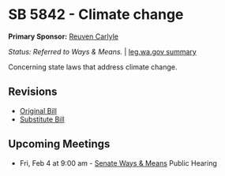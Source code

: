 # SB 5842 - Climate change
**Primary Sponsor:** [Reuven Carlyle](/person/leg/reuven.carlyle.md)

*Status: Referred to Ways & Means.* | [leg.wa.gov summary](https://app.leg.wa.gov/billsummary?BillNumber=5842&Year=2021)

Concerning state laws that address climate change.

## Revisions
* [Original Bill](1/)
* [Substitute Bill](S/)

## Upcoming Meetings
* Fri, Feb 4 at 9:00 am - [Senate Ways & Means](/senate/2021-22/WM/) Public Hearing